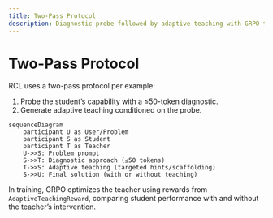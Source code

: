 ```yaml
---
title: Two-Pass Protocol
description: Diagnostic probe followed by adaptive teaching with GRPO training.
---
```


# Two-Pass Protocol

RCL uses a two-pass protocol per example:

1) Probe the student’s capability with a ≤50-token diagnostic.
2) Generate adaptive teaching conditioned on the probe.

```mermaid
sequenceDiagram
    participant U as User/Problem
    participant S as Student
    participant T as Teacher
    U->>S: Problem prompt
    S->>T: Diagnostic approach (≤50 tokens)
    T->>S: Adaptive teaching (targeted hints/scaffolding)
    S->>U: Final solution (with or without teaching)
```

In training, GRPO optimizes the teacher using rewards from `AdaptiveTeachingReward`, comparing student performance with and without the teacher’s intervention.


